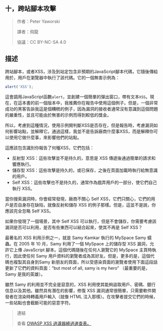 ## **十，跨站腳本攻擊**

>作者：Peter Yaworski
>
>譯者：飛龍
>
>協議：CC BY-NC-SA 4.0

## **描述**
跨站腳本，或者XSS，涉及到站定包含非預期的JavaScript腳本代碼，它隨後傳給用於，用戶在瀏覽器中執行了該代碼。它的一個無害示例為：

```javascript
alert('XSS');
```

這會調用JavaScript函數`alert`，並創建一個簡單的彈出窗口，帶有文本`XSS`。現在，在這本書的前一個版本中，我推薦你在報告中使用這個例子。但是，一個非常成功的黑客告訴我這是個糟糕的例子，因為漏洞的接收者通常沒有意識到這個問題的嚴重性，並且可能由於無害的示例而得到較低的獎金。


所以，考慮到這種情況，使用示例開判斷XSS是否存在，但是報告時，考慮漏洞如何影響站點，並解釋它。通過這樣，我並不是告訴廠商什麼事XSS，而是解釋你可以使用它做什麼事，來影響他們的站點。

這應該包含識別你報告了何種XSS，它們包括：

- 反射型 XSS：這些攻擊並不是持久的，意思是 XSS 傳遞後通過簡單的請求和響應執行。
- 儲存型 XSS：這些攻擊是持久的，或已保存，之後在頁面加載時執行給無意識的用戶。
- Self XSS：這些攻擊也不是持久的，通常作為戲弄用戶的一部分，使它們自己執行 XSS。

當你搜索漏洞時，你會經常發現，廠商不關心 Self XSS，它們只關心，它們的用戶是否自身存在缺陷，就像反射和儲存 XSS 的例子那樣。但是，這並不是說，你應該完全忽略 Self XSS。


如果你發現了一個場景，其中 Self XSS 可以執行，但是不會儲存，你需要考慮該漏洞是否可以利用，是否有些東西可以結合起來，使其不再是 Self XSS？

最著名的 XSS 利用示例之一，就是 Samy Kamkar 執行的 MySpace Samy 蠕蟲。在 2005 年 10 月，Samy 利用了一個 MySpace 上的儲存型 XSS 漏洞，允許它上傳 JavaScript 腳本。這個代碼隨後在任何人瀏覽它的 MySpace 主頁時執行，因此使任何 Samy 用戶資料的瀏覽者成為其好友。但是，更多的是，這個代碼也複製其自身到Samy 新朋友的頁面，所以受感染頁面的瀏覽者使用下面這段話更新了它們的資料頁面：“but most of all, samy is my hero” （最重要的是，Samy 是我的英雄）。

雖然 Samy 的利用並不完全是惡意的，XSS 利用使其能夠盜取用戶、密碼、銀行信息以及其他。雖然具有潛在的影響，修復 XSS 漏洞通常很簡單，只需要軟件開發者在渲染時轉義用戶輸入（就像 HTML 注入那樣）。在攻擊者提交它們的時候，一些站點也會截斷可能的惡意字符。

>連結
>
>查看 [OWASP XSS 過濾器繞過速查表。](https://www.owasp.org/index.php/XSS_Filter_Evasion_Cheat_Sheet)